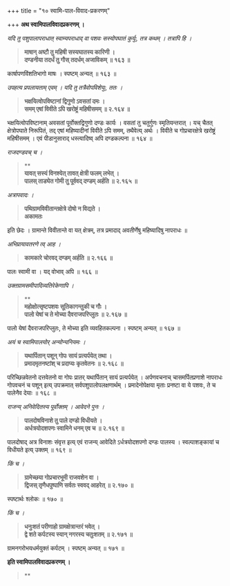 +++
title = "१० स्वामि-पाल-विवाद-प्रकरणम्"

+++
**अथ स्वामिपालविवादप्रकरणम् ।**

 

_यदि तु पशुपालापराधात् स्वाम्यपराधाद् वा पशवः सस्योपघातं कुर्युः, तत्र कथम् । तत्रापि हि ।_

 

> **माषान् अष्टौ तु महिषी सस्यघातस्य कारिणी ।**  
> **दण्डनीया तदर्धं तु गौस् तदर्धम् अजाविकम् ॥ १६३ ॥**

 

कार्षापणविंशतिभागो माषः । स्पष्टम् अन्यत् ॥ १६३ ॥

 

_उपहत्य प्रपलायताम् एवम् । यदि तु तत्रैवोपविशेयुः, ततः ।_

 

> **भक्षयित्वोपविष्टानां द्विगुणो ऽवसतां दमः ।**  
> **समम् एषां विवीते ऽपि खरोष्ट्रं महिषीसमम् ॥ २.१६४ ॥**

 

भक्षयित्वोपविष्टानाम् अवसतां पूर्वोक्तद्विगुणो दण्डः कार्यः । वसतां तु चतुर्गुणः स्मृतियन्तरात् । यच् चैतत् क्षेत्रोपघाते निरूपितं, तद् एषां महिष्यादीनां विवीते ऽपि समम्, तथैवेत्य् अर्थः । विवीते च गोप्रचारक्षेत्रे खरोष्ट्रं महिषीसमम् । एवं पीडानुसाराद् धस्त्यादिष्व् अपि दण्डकल्पना ॥ १६४ ॥

 

_राजदण्डवच् च ।_

> **  
> **यावत् सस्यं विनश्येत् तावत् क्षेत्री फलम् लभेत् ।**  
> **पालस् ताड्येत गोमी तु पूर्ववद् दण्डम् अर्हति ॥ २.१६५ ॥**

 

_अत्रापवादः ।_

 

> **पथिग्रामविवीतान्तक्षेत्रे दोषो न विद्यते ।**  
> **अकामतः**

 

इति छेदः । ग्रामान्ते विवीतान्ते वा यत् क्षेत्रम्, तत्र प्रमादाद् अवतीर्णेषु महिष्यादिषु नापराधः ॥

 

_अभिप्रायावतरणे त्व् आह ।_

 

> **कामकारे चोरवद् दण्डम् अर्हति ॥ २.१६६ ॥**

 

पालः स्वामी वा । यद् वोभाव् अपि ॥ १६६ ॥

 

_उक्तग्रामसमीपादिव्यतिरेकेणापि ।_

> **  
> **महोक्षोत्सृष्टपशवः सूतिकागन्तुकी च गौः ।**  
> **पालो येषां च ते मोच्या दैवराजपरिप्लुतः ॥ २.१६७ ॥**

 

पालो येषां दैवराजपरिप्लुतः, ते मोच्या इति व्यवहितकल्पना । स्पष्टम् अन्यत् ॥ १६७ ॥

 

_अयं च स्वामिपालयोर् अन्योन्यनियमः ।_

 

> **यथार्पितान् पशून् गोपः सायं प्रत्यर्पयेत् तथा ।**  
> **प्रमादमृतनष्टांश् च प्रदाप्यः कृतवेतनः ॥ २.१६८ ॥**

 

परिच्छिन्नवेतनो दत्तवेतनो वा गोपः प्रातर् यथार्पितान् सायं प्रत्यर्पयेत् । अर्पणवचनाच् चासमर्पितप्रणाशे नापराधः गोपवचनं च पशून् इत्य् उपक्रमात् सर्वपशुपालोपलक्षणार्थम् । प्रमादेनोपेक्षया मृताः प्रनष्टा वा ये पशवः, ते च पालेनैव देयाः ॥ १६८ ॥

 

_राजन्य् अनिवेदितस्य पूर्वोक्तम् । आवेदने पुनः ।_

 

> **पालदोषविनाशे तु पाले दण्डो विधीयते ।**  
> **अर्धत्रयोदशपणः स्वामिने धनम् एव च ॥ २.१६९ ॥**

 

पालदोषाद् अत्र विनाशः संवृत्त इत्य् एवं राजन्य् आवेदिते ऽर्धत्रयोदशपणो दण्डः पालस्य । स्वल्पाशङ्कायां च विधीयते इत्य् उक्तम् ॥ १६९ ॥

 

_किं च ।_

 

> **ग्रामेच्छया गोप्रचारभूमी राजवशेन वा ।**  
> **द्विजस् तृणैधपुष्पाणि सर्वतः स्ववद् आहरेत् ॥ २.१७० ॥**

 

स्पष्टार्थः श्लोकः ॥ १७० ॥

 

_किं च ।_

 

> **धनुःशतं परीणाहो ग्रामक्षेत्रान्तरं भवेत् ।**  
> **द्वे शते कर्पटस्य स्यान् नगरस्य चतुःशतम् ॥ २.१७१ ॥**

 

ग्रामनगरोभयधर्मयुक्तं कर्पटम् । स्पष्टम् अन्यत् ॥ १७१ ॥

 

 

**इति स्वामिपालविवादप्रकरणम् ।**

> **
